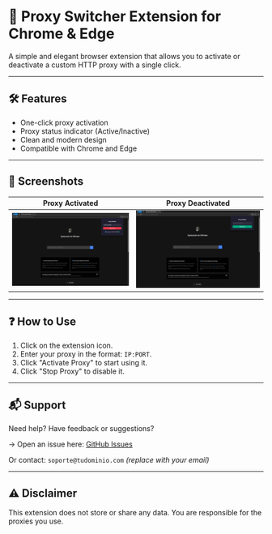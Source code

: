 # 🔐 Proxy Switcher Extension for Chrome & Edge

A simple and elegant browser extension that allows you to activate or deactivate a custom HTTP proxy with a single click.

---

## 🛠 Features
- One-click proxy activation
- Proxy status indicator (Active/Inactive)
- Clean and modern design
- Compatible with Chrome and Edge

---

## 📸 Screenshots

| Proxy Activated | Proxy Deactivated |
|------------------|-------------------|
| ![Proxy ON](proxy-on.png) | ![Proxy OFF](proxy-off.png) |

---

## ❓ How to Use

1. Click on the extension icon.
2. Enter your proxy in the format: `IP:PORT`.
3. Click "Activate Proxy" to start using it.
4. Click "Stop Proxy" to disable it.

---

## 📬 Support

Need help? Have feedback or suggestions?

→ Open an issue here: [GitHub Issues](https://github.com/Prenda00/proxy-extension/issues)

Or contact: `soporte@tudominio.com` *(replace with your email)*

---

## ⚠️ Disclaimer

This extension does not store or share any data. You are responsible for the proxies you use.
